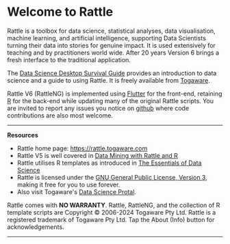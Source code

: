 # Welcome to **Rattle**

Rattle is a toolbox for data science, statistical analyses, data
visualisation, machine learning, and artificial intelligence,
supporting Data Scientists turning their data into stories for genuine
impact. It is used extensively for teaching and by practitioners world
wide. After 20 years Version 6 brings a fresh interface to the
traditional application.

The [Data Science Desktop Survival
Guide](https://survivor.togaware.com/datascience) provides an
introduction to data science and a guide to using Rattle. It is freely
available from [Togaware](https://togaware.com).

Rattle V6 (RattleNG) is implemented using
[Flutter](https://flutter.dev) for the front-end, retaining
[R](https://r-project.org) for the back-end while updating many of the
original Rattle scripts. You are invited to report any issues you
notice on [github](https://github.com/gjwgit/rattleng) where code
contributions are also most welcome.

---

**Resources**

+ Rattle home page: https://rattle.togaware.com
+ Rattle V5 is well covered in [Data Mining with Rattle and R](https://bit.ly/rattle_data_mining)
+ Rattle utilises R templates as introduced in [The Essentials of Data Science](https://bit.ly/essentials_data_science)
+ Rattle is licensed under the [GNU General Public License, Version 3](https://www.gnu.org/licenses/gpl-3.0.en.html), making it free for
  you to use forever.
+ Also visit Togaware's [Data Science Protal](https://togaware.com/onepager.html).

Rattle comes with **NO WARRANTY**. Rattle, RattleNG, and the
collection of R template scripts are Copyright © 2006-2024 Togaware
Pty Ltd. Rattle is a registered trademark of Togaware Pty Ltd. Tap the
About (Info) button for acknowledgements.

---
